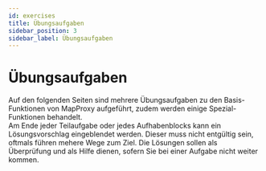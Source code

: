 ```yaml
---
id: exercises
title: Übungsaufgaben
sidebar_position: 3
sidebar_label: Übungsaufgaben
---
```


# Übungsaufgaben

Auf den folgenden Seiten sind mehrere Übungsaufgaben zu den Basis-Funktionen von MapProxy aufgeführt, zudem werden einige Spezial-Funktionen behandelt.  
Am Ende jeder Teilaufgabe oder jedes Aufhabenblocks kann ein Lösungsvorschlag eingeblendet werden. Dieser muss nicht entgültig sein, oftmals führen mehere Wege zum Ziel. Die Lösungen sollen als Überprüfung und als Hilfe dienen, sofern Sie bei einer Aufgabe nicht weiter kommen.
